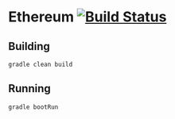 Ethereum [![Build Status](https://travis-ci.org/Diplr/Diplr.svg?branch=master)](https://travis-ci.org/Cindercloud/Ethereum)
===

## Building

```
gradle clean build
```

## Running

```
gradle bootRun
```